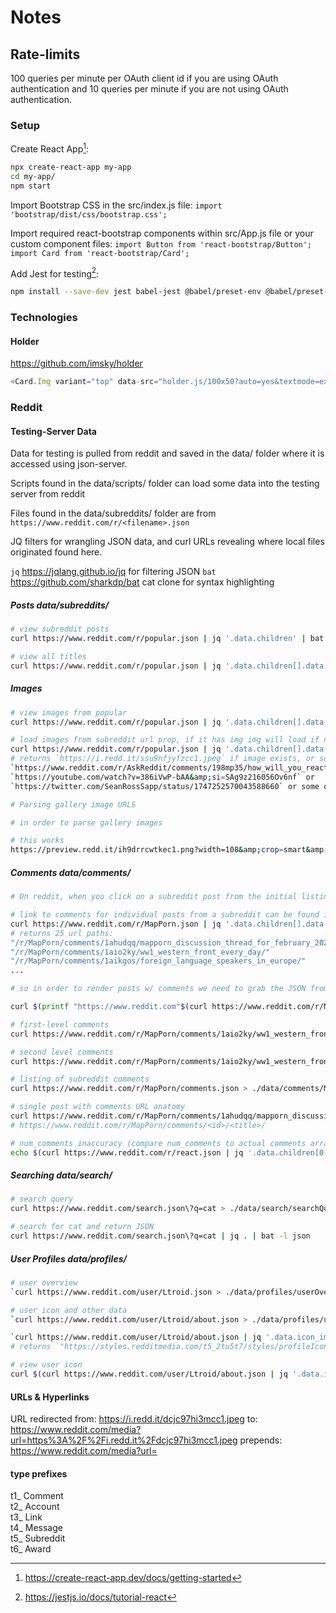 # Notes

## Rate-limits

100 queries per minute per OAuth client id if you are using OAuth authentication and 10 queries per minute if you are not using OAuth authentication.

### Setup

Create React App[^1]:
```sh
npx create-react-app my-app
cd my-app/
npm start
```

Import Bootstrap CSS in the src/index.js file:
`import 'bootstrap/dist/css/bootstrap.css';`

Import required react-bootstrap components within src/App.js file or your custom component files:
`import Button from 'react-bootstrap/Button';`
`import Card from 'react-bootstrap/Card';`

Add Jest for testing[^4]:
```sh
npm install --save-dev jest babel-jest @babel/preset-env @babel/preset-react react-test-renderer
```



### Technologies

#### Holder

https://github.com/imsky/holder

```js
<Card.Img variant="top" data-src="holder.js/100x50?auto=yes&textmode=exact&theme=industrial" />
```


### Reddit

#### Testing-Server Data

Data for testing is pulled from reddit and saved in the data/ folder where it is accessed using json-server.

Scripts found in the data/scripts/ folder can load some data into the testing server from reddit

Files found in the data/subreddits/ folder are from `https://www.reddit.com/r/<filename>.json`

JQ filters for wrangling JSON data, and curl URLs revealing where local files originated found here. 

`jq` https://jqlang.github.io/jq for filtering JSON
`bat` https://github.com/sharkdp/bat cat clone for syntax highlighting

##### Posts data/subreddits/

```sh
# view subreddit posts
curl https://www.reddit.com/r/popular.json | jq '.data.children' | bat -l json

# view all titles
curl https://www.reddit.com/r/popular.json | jq '.data.children[].data.title' | bat -l json
```


##### Images

```sh
# view images from popular
curl https://www.reddit.com/r/popular.json | jq '.data.children[].data.preview.images[0].source.url' # images don't load in browser (CORS)

# load images from subreddit url prop, if it has img img will load if not nothing loads
curl https://www.reddit.com/r/popular.json | jq '.data.children[].data.url'
# returns `https://i.redd.it/ssu9nfjyfzcc1.jpeg` if image exists, or somthing like: 
`https://www.reddit.com/r/AskReddit/comments/198mp35/how_will_you_react_if_joe_biden_becomes_president/` or 
`https://youtube.com/watch?v=386iVwP-bAA&amp;si=SAg9z216056Ov6nf` or
`https://twitter.com/SeanRossSapp/status/1747252570043588660` or some other non-image url

# Parsing gallery image URLS

# in order to parse gallery images 

# this works
https://preview.redd.it/ih9drrcwtkec1.png?width=108&amp;crop=smart&amp;auto=webp&amp;s=3790a5fe03f20add700bd3125e4c874d564c22f0

```


##### Comments data/comments/

```sh
# On reddit, when you click on a subreddit post from the initial listing from eg. `/r/MapPorn/` you will be taken to something like: `/r/MapPorn/comments/1aio2ky/ww1_western_front_every_day`

# link to comments for individual posts from a subreddit can be found in the `permalink` property of a subreddits' JSON file
curl https://www.reddit.com/r/MapPorn.json | jq '.data.children[].data.permalink'
# returns 25 url paths: 
"/r/MapPorn/comments/1ahudqq/mapporn_discussion_thread_for_february_2024/"
"/r/MapPorn/comments/1aio2ky/ww1_western_front_every_day/"
"/r/MapPorn/comments/1aikgos/foreign_language_speakers_in_europe/"
...

# so in order to render posts w/ comments we need to grab the JSON from `permalink` then render that data.

curl $(printf "https://www.reddit.com"$(curl https://www.reddit.com/r/MapPorn.json | jq -r '.data.children[0].data.permalink | rtrimstr("/")').json) | jq -r '.[].data.children[].data.body' | bat -l json

# first-level comments
curl https://www.reddit.com/r/MapPorn/comments/1aio2ky/ww1_western_front_every_day.json | jq '.[1].data.children[].data.body'

# second level comments
curl https://www.reddit.com/r/MapPorn/comments/1aio2ky/ww1_western_front_every_day.json | jq '.[1].data.children[].data.replies.data.children[].data.body'

# listing of subreddit comments
curl https://www.reddit.com/r/MapPorn/comments.json > ./data/comments/MapPornCommentsListing.json

# single post with comments URL anatomy
curl https://www.reddit.com/r/MapPorn/comments/1ahudqq/mapporn_discussion_thread_for_february_2024.json > ./data/comments/MapPornPostComments.json
# https://www.reddit.com/r/MapPorn/comments/<id>/<title>/

# num_comments inaccuracy (compare num_comments to actual comments array)
echo $(curl https://www.reddit.com/r/react.json | jq '.data.children[0].data.num_comments') - $(curl https://www.reddit.com/r/react/comments/ky2gf5/hello_members_of_rreact.json | jq '.[1].data.children | length') | bc


```


##### Searching data/search/

```sh
# search query
curl https://www.reddit.com/search.json\?q=cat > ./data/search/searchQuery.json

# search for cat and return JSON
curl https://www.reddit.com/search.json\?q=cat | jq . | bat -l json
```


##### User Profiles data/profiles/

```sh
# user overview
`curl https://www.reddit.com/user/Ltroid.json > ./data/profiles/userOverview.json`

# user icon and other data
`curl https://www.reddit.com/user/Ltroid/about.json > ./data/profiles/userAbout.json`

`curl https://www.reddit.com/user/Ltroid/about.json | jq '.data.icon_img'`
# returns `"https://styles.redditmedia.com/t5_2tu5t7/styles/profileIcon_snoobf84d9a3-2cea-42e8-972a-135e78ff10ff-headshot-f.png?width=256&amp;height=256&amp;crop=256:256,smart&amp;s=3ddc4418d0cbf20c8b6ed9b615506117ac15f7f3"`

# view user icon
curl $(curl https://www.reddit.com/user/Ltroid/about.json | jq '.data.icon_img' | jq -r 'match(".*png").string') | imgcat

```




#### URLs & Hyperlinks


URL redirected from: https://i.redd.it/dcjc97hi3mcc1.jpeg
to: https://www.reddit.com/media?url=https%3A%2F%2Fi.redd.it%2Fdcjc97hi3mcc1.jpeg
prepends: https://www.reddit.com/media?url=

#### type prefixes

t1_	Comment  
t2_	Account  
t3_	Link  
t4_	Message  
t5_	Subreddit  
t6_	Award  





[^1]: https://create-react-app.dev/docs/getting-started
[^4]: https://jestjs.io/docs/tutorial-react